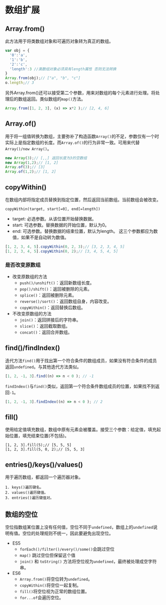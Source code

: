 ﻿# 数组扩展


## Array.from()
此方法用于将类数组对象和可遍历对象转为真正的数组。
```javascript
var obj = {
  '0':'a',
  '1':'b',
  '2':'c',
  'length':3 //类数组对象必须具有length属性 否则无法转换
}
Array.from(obj);// ["a", "b", "c"]
o.length;// 3
```
另外Array.from()还可以接受第二个参数，用来对数组的每个元素进行处理。将处理后的数组返回。类似数组的`map()`方法。
```javascript
Array.from([1, 2, 3], (x) => x*2 );// [2, 4, 6]
```
## Array.of()
用于将一组值转换为数组，主要弥补了构造函数`Array()`的不足，参数仅有一个时实际上是指定数组的长度。而`Array.of()`的行为非常一致。可用来代替`Array()/new Array()`。
```javascript
new Array(3);// [,,] 返回长度为3的空数组
new Array(1,2);// [1, 2]
Array.of(3);// [3]
Array.of(1,2);// [1, 2]
```
## copyWithin()
在数组内部将指定成员替换到指定位置，然后返回当前数组。当前数组会被改变。
    
    copyWithin(target, start[=0], end[=length])
    
- target: 必选参数。从该位置开始替换数据。
- start: 可选参数。替换数据的开始位置，默认为0。
- end: 可选参数。替换数据的结束位置，默认为length。
这三个参数都应为数值，如果不是自动转为数值。
```javascript
[1, 2, 3, 4, 5].copyWithin(0, 2, 3);// [3, 2, 3, 4, 5]
[1, 2, 3, 4, 5].copyWithin(0, 2);// [3, 4, 5, 4, 5]
```
### 是否改变原数组
- 改变原数组的方法
    - `push()/unshift()`：返回新数组长度。
    - `pop()/shift()`：返回被删除的元素。
    - `splice()`：返回被删除元素。
    - `reverse()/sort()`：返回数组自身，内容改变。
    - `copyWithin()`：返回替换后数组。
- 不改变原数组的方法
    - `join()`：返回拼接后的字符串。
    - `slice()`：返回截取数组。
    - `concat()`：返回合并数组。
## find()/findIndex()
迭代方法`find()`用于找出第一个符合条件的数组成员，如果没有符合条件的成员返回`undefined`。与其他迭代方法类似。
```javascript
[1, 2, -1, 3].find((n) => n < 0 ); // -1
```
`findIndex()`与`find()`类似，返回第一个符合条件数组成员的位置，如果找不到返回`-1`。
```javascript
[1, 2, -1, 3].findIndex((n) => n < 0 ); // 2
```
## fill()
使用给定值填充数组，数组中原有元素会被覆盖。接受三个参数：给定值，填充起始位置，填充结束位置(不包括)。
```
[1, 2, 3].fill(5);// [5, 5, 5]
[1, 2, 3].fill(5, 0, 2);// [5, 5, 3]
```
## entries()/keys()/values()
用于遍历数组，都返回一个遍历器对象。
    
    1. keys()遍历键名。
    2. values()遍历键值。
    3. entries()遍历键值对。
## 数组的空位
空位指数组某位置上没有任何值，空位不同于`undefined`，数组上的`undefined`说明有值。空位的处理规则不统一，因此要避免出现空位。

- ES5
    - `forEach()/filter()/every()/some()`会跳过空位
    - `map()` 跳过空位但保留这个值
    - `join()` 和 `toString()` 方法将空位视为`undefined`，最终被处理成空字符串。
- ES6
    - `Array.from()`将空位转为`undefined`。
    - `copyWithin()`将空位一起复制。
    - `fill()`将空位视为正常的数组位置。
    - `for...of`会遍历空位。
